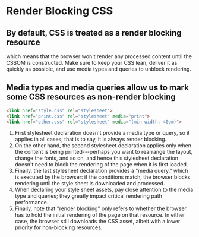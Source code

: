 # Render Blocking CSS

## By default, CSS is treated as a render blocking resource
which means that the browser won't render any processed content until the CSSOM
is constructed. Make sure to keep your CSS lean, deliver it as quickly as
possible, and use media types and queries to unblock rendering.


## Media types and media queries allow us to mark some CSS resources as non-render blocking
```html
<link href="style.css" rel="stylesheet">
<link href="print.css" rel="stylesheet" media="print">
<link href="other.css" rel="stylesheet" media="(min-width: 40em)">
```
1. First stylesheet declaration doesn't provide a media type or query, so it
applies in all cases; that is to say, it is always render blocking.
2. On the other hand, the second stylesheet declaration applies only when the
content is being printed---perhaps you want to rearrange the layout, change the
fonts, and so on, and hence this stylesheet declaration doesn't need to block
the rendering of the page when it is first loaded.
3. Finally, the last stylesheet declaration provides a "media query," which is
executed by the browser: if the conditions match, the browser blocks rendering
until the style sheet is downloaded and processed.
4. When declaring your style sheet assets, pay close attention to the media type
 and queries; they greatly impact critical rendering path performance.
5. Finally, note that "render blocking" only refers to whether the browser has
to hold the initial rendering of the page on that resource. In either case, the
browser still downloads the CSS asset, albeit with a lower priority for
non-blocking resources.
